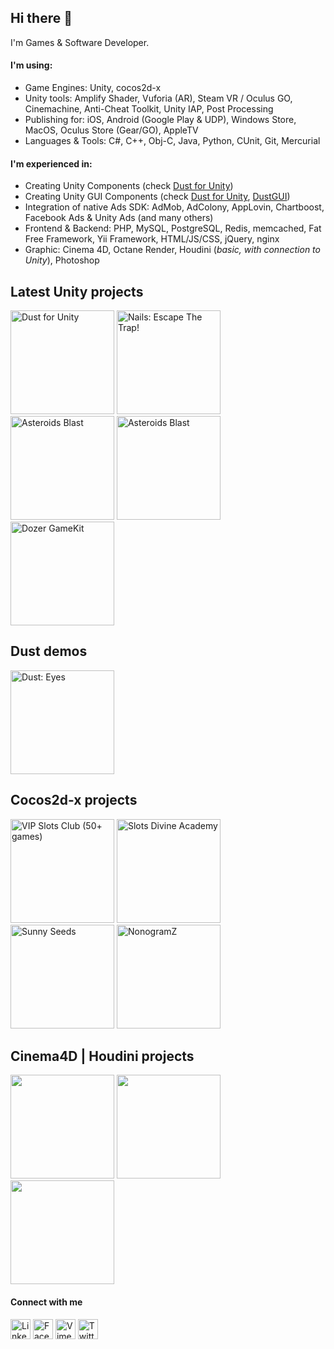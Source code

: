## Hi there 👋

I'm Games & Software Developer.

#### I'm using:

- Game Engines: Unity, cocos2d-x
- Unity tools: Amplify Shader, Vuforia (AR), Steam VR / Oculus GO, Cinemachine, Anti-Cheat Toolkit, Unity IAP, Post Processing
- Publishing for: iOS, Android (Google Play & UDP), Windows Store, MacOS, Oculus Store (Gear/GO), AppleTV
- Languages & Tools: C#, C++, Obj-C, Java, Python, CUnit, Git, Mercurial

#### I'm experienced in:

- Creating Unity Components (check [Dust for Unity](https://go.andriibakulin.com/dust))
- Creating Unity GUI Components (check [Dust for Unity](https://go.andriibakulin.com/dust), [DustGUI](https://go.andriibakulin.com/dustgui))
- Integration of native Ads SDK: AdMob, AdColony, AppLovin, Chartboost, Facebook Ads & Unity Ads (and many others)
- Frontend & Backend: PHP, MySQL, PostgreSQL, Redis, memcached, Fat Free Framework, Yii Framework, HTML/JS/CSS, jQuery, nginx
- Graphic: Cinema 4D, Octane Render, Houdini (*basic, with connection to Unity*), Photoshop

## Latest Unity projects

<a href="https://go.andriibakulin.com/dust"><img src="https://andrii-bakulin.github.io/img/unity-dust.png" width="166" alt="Dust for Unity" /></a>
<a href="https://go.andriibakulin.com/nails"><img src="https://andrii-bakulin.github.io/img/nails.png" width="166" alt="Nails: Escape The Trap!" /></a>
<a href="https://go.andriibakulin.com/asteroids-blast"><img src="https://andrii-bakulin.github.io/img/asteroids-blast.png" width="166" alt="Asteroids Blast" /></a>
<a href="https://go.andriibakulin.com/asteroids-blast-vr"><img src="https://andrii-bakulin.github.io/img/asteroids-blast-vr.png" width="166" alt="Asteroids Blast" /></a>
<a href="https://go.andriibakulin.com/coins-dozer-gamekit"><img src="https://andrii-bakulin.github.io/img/coins-dozer-gamekit.png" width="166" alt="Dozer GameKit" /></a>

## Dust demos

<a href="https://go.andriibakulin.com/dust-eyes"><img src="https://andrii-bakulin.github.io/img/unity-dust-eyes.png?v2" width="166" alt="Dust: Eyes" /></a>

## Cocos2d-x projects

<a href="https://go.andriibakulin.com/slots-vip"><img src="https://andrii-bakulin.github.io/img/slots-vip.png" width="166" alt="VIP Slots Club (50+ games)" /></a>
<a href="https://go.andriibakulin.com/slots-da"><img src="https://andrii-bakulin.github.io/img/slots-da.png" width="166" alt="Slots Divine Academy" /></a>
<a href="https://go.andriibakulin.com/sunny-seeds"><img src="https://andrii-bakulin.github.io/img/sunny-seeds.png?v2" width="166" alt="Sunny Seeds" /></a>
<a href="https://go.andriibakulin.com/nonogramz"><img src="https://andrii-bakulin.github.io/img/nonogramz.png?v2" width="166" alt="NonogramZ" /></a>
<!-- <a href="https://go.andriibakulin.com/5elements"><img src="https://andrii-bakulin.github.io/img/five-elements.png" width="166" alt="Five Elements" /></a> -->

## Cinema4D | Houdini projects

<!--
<a href="https://go.andriibakulin.com/c4d-all-noises"><img src="https://andrii-bakulin.github.io/img/c4d-all-noises.png?v3" width="166" alt="" /></a>
-->
<a href="https://go.andriibakulin.com/c4d-portal"><img src="https://andrii-bakulin.github.io/img/c4d-portal.png?v2" width="166" alt="" /></a>
<a href="https://go.andriibakulin.com/c4d-hologram-human"><img src="https://andrii-bakulin.github.io/img/c4d-hologram-human.png?v2" width="166" alt="" /></a>
<a href="https://go.andriibakulin.com/c4d-skull"><img src="https://andrii-bakulin.github.io/img/c4d-skull.png?v2" width="166" alt="" /></a>

<!--
<a href="https://go.andriibakulin.com/"><img src="https://andrii-bakulin.github.io/img/.png" width="166" alt="" /></a>
-->

<!-- 
## NFTs Projects @Tezos

- <a href="https://www.fxhash.xyz/u/andriibakulin">Generative Art @fx(hash)</a>
- <a href="https://teia.art/skullz.tez">SkullZ.tez @teia.art</a>
- <a href="https://objkt.com/collection/KT1GMHKDGvWcXvg78emLBsZBmdCpFbeqjpsU">SkullZ.tez | 2.0 @objkt.com</a>
- <a href="https://objkt.com/profile/cryptonoises/created">CryptoNoises @objkt.com</a>

## NFTs Projects @Ethereum

- <a href="https://foundation.app/@andriibakulin">@Foundation</a>
- <a href="https://rarible.com/andrii-bakulin/secondary">@Rarible</a>
- <a href="https://opensea.io/collection/timenft-official">Time.NFT @OpenSea</a>
-->

#### Connect with me

<a href="https://go.andriibakulin.com/linkedin"><img src="https://andrii-bakulin.github.io/img/icons/linkedin.png" width="32" alt="LinkedIn" /></a>
<a href="https://go.andriibakulin.com/facebook"><img src="https://andrii-bakulin.github.io/img/icons/facebook.png" width="32" alt="Facebook" /></a>
<a href="https://go.andriibakulin.com/vimeo"><img src="https://andrii-bakulin.github.io/img/icons/vimeo.png" width="32" alt="Vimeo" /></a>
<a href="https://go.andriibakulin.com/twitter"><img src="https://andrii-bakulin.github.io/img/icons/twitter.png" width="32" alt="Twitter" /></a>
<!-- <a href="https://go.andriibakulin.com/instagram"><img src="https://andrii-bakulin.github.io/img/icons/instagram.png" width="32" alt="Instagram" /></a> -->
<!-- <a href="https://go.andriibakulin.com/youtube"><img src="https://andrii-bakulin.github.io/img/icons/youtube.png" width="32" alt="YouTube" /></a> -->
